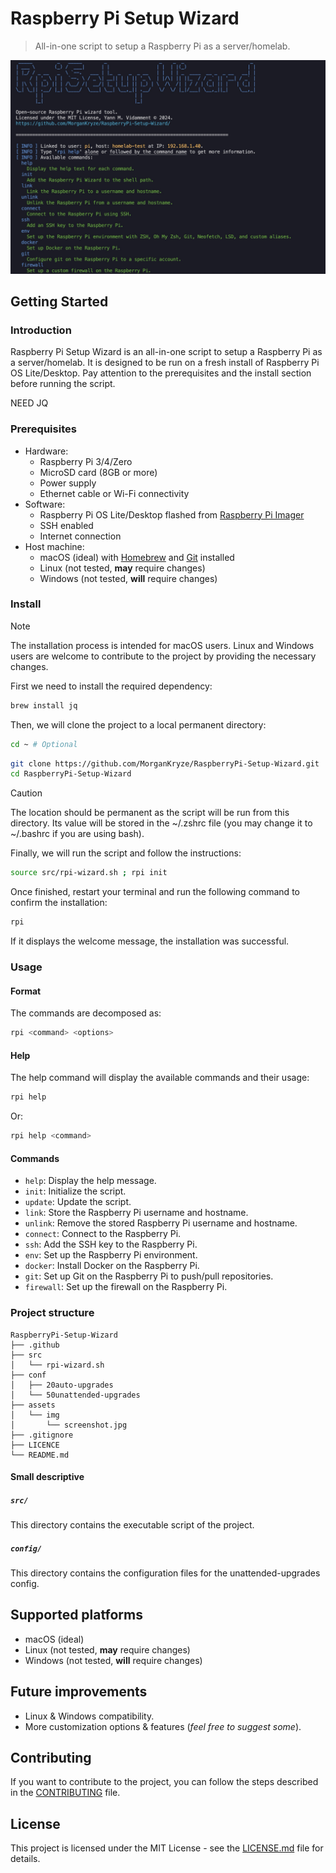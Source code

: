 # Raspberry Pi Setup Wizard

> All-in-one script to setup a Raspberry Pi as a server/homelab.

![screenshot](./assets/img/screenshot.jpg)

## Getting Started

### Introduction

Raspberry Pi Setup Wizard is an all-in-one script to setup a Raspberry Pi as a server/homelab. It is designed to be run on a fresh install of Raspberry Pi OS Lite/Desktop. Pay attention to the prerequisites and the install section before running the script.


NEED JQ

### Prerequisites

- Hardware:
  - Raspberry Pi 3/4/Zero
  - MicroSD card (8GB or more)
  - Power supply
  - Ethernet cable or Wi-Fi connectivity
- Software:
  - Raspberry Pi OS Lite/Desktop flashed from [Raspberry Pi Imager](https://www.raspberrypi.org/software/)
  - SSH enabled
  - Internet connection
- Host machine:
  - macOS (ideal) with [Homebrew](https://brew.sh/) and [Git](https://git-scm.com/) installed
  - Linux (not tested, **may** require changes)
  - Windows (not tested, **will** require changes)

### Install

> [!NOTE]
> The installation process is intended for macOS users. Linux and Windows users are welcome to contribute to the project by providing the necessary changes.

First we need to install the required dependency:

```bash
brew install jq
```

Then, we will clone the project to a local permanent directory:

```bash
cd ~ # Optional
```

```bash
git clone https://github.com/MorganKryze/RaspberryPi-Setup-Wizard.git
cd RaspberryPi-Setup-Wizard
```

> [!CAUTION]
> The location should be permanent as the script will be run from this directory. Its value will be stored in the ~/.zshrc file (you may change it to ~/.bashrc if you are using bash).

Finally, we will run the script and follow the instructions:

```bash
source src/rpi-wizard.sh ; rpi init
```

Once finished, restart your terminal and run the following command to confirm the installation:

```bash
rpi
```

If it displays the welcome message, the installation was successful.

### Usage

#### Format

The commands are decomposed as:

```bash
rpi <command> <options>
```

#### Help

The help command will display the available commands and their usage:

```bash
rpi help
```

Or:

```bash
rpi help <command>
```

#### Commands

- `help`: Display the help message.
- `init`: Initialize the script.
- `update`: Update the script.
- `link`: Store the Raspberry Pi username and hostname.
- `unlink`: Remove the stored Raspberry Pi username and hostname.
- `connect`: Connect to the Raspberry Pi.
- `ssh`: Add the SSH key to the Raspberry Pi.
- `env`: Set up the Raspberry Pi environment.
- `docker`: Install Docker on the Raspberry Pi.
- `git`: Set up Git on the Raspberry Pi to push/pull repositories.
- `firewall`: Set up the firewall on the Raspberry Pi.

### Project structure

```plaintext
RaspberryPi-Setup-Wizard
├── .github
├── src
│   └── rpi-wizard.sh
├── conf
│   ├── 20auto-upgrades
│   └── 50unattended-upgrades
├── assets
│   └── img
│       └── screenshot.jpg
├── .gitignore
├── LICENCE
└── README.md
```

#### Small descriptive

##### `src/`

This directory contains the executable script of the project.

##### `config/`

This directory contains the configuration files for the unattended-upgrades config.

## Supported platforms

- macOS (ideal)
- Linux (not tested, **may** require changes)
- Windows (not tested, **will** require changes)

## Future improvements

- Linux & Windows compatibility.
- More customization options & features (*feel free to suggest some*).

## Contributing

If you want to contribute to the project, you can follow the steps described in the [CONTRIBUTING](CONTRIBUTING) file.

## License

This project is licensed under the MIT License - see the [LICENSE.md](LICENSE) file for details.

